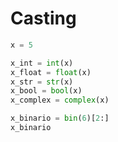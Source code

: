 # Casting

~~~python
x = 5

x_int = int(x)
x_float = float(x)
x_str = str(x)
x_bool = bool(x)
x_complex = complex(x)

x_binario = bin(6)[2:]
x_binario
~~~
